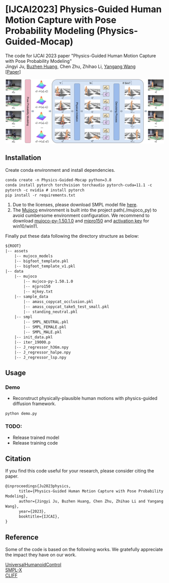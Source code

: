 # \[IJCAI2023\] Physics-Guided Human Motion Capture with Pose Probability Modeling (Physics-Guided-Mocap)

The code for IJCAI 2023 paper "Physics-Guided Human Motion Capture with Pose Probability Modeling"<br>
Jingyi Ju, [Buzhen Huang](http://www.buzhenhuang.com/), Chen Zhu, Zhihao Li, [Yangang Wang](https://www.yangangwang.com/#me)<br>
\[[Paper](https://www.yangangwang.com/papers/IJCAI2023/jyj23_pgh.pdf)\]<br>

![figure](/images/pipeline.jpg)




## Installation
Create conda environment and install dependencies.
```
conda create -n Physics-Guided-Mocap python=3.8
conda install pytorch torchvision torchaudio pytorch-cuda=11.1 -c pytorch -c nvidia # install pytorch
pip install -r requirements.txt
```

1. Due to the licenses, please download SMPL model file [here](http://smplify.is.tuebingen.mpg.de/).
2. The [Mujoco](https://github.com/openai/mujoco-py/releases) environment is built into the project path(./mujoco_py) to avoid cumbersome environment configuration. We recommend to download [mujoco-py-1.50.1.0](https://github.com/openai/mujoco-py/releases/tag/1.50.1.0) and [mjpro150](https://www.roboti.us/download.html) and [activation key](https://www.roboti.us/license.html) for win10/win11.




Finally put these data following the directory structure as below:
```
${ROOT}
|-- assets
    |-- mujoco_models
    |-- bigfoot_template.pkl
    |-- bigfoot_template_v1.pkl
|-- data
    |-- mujoco
        |-- mujoco-py-1.50.1.0
        |-- mjpro150
        |-- mjkey.txt
    |-- sample_data
        |-- amass_copycat_occlusion.pkl
        |-- amass_copycat_take5_test_small.pkl
        |-- standing_neutral.pkl
    |-- smpl
        |-- SMPL_NEUTRAL.pkl
        |-- SMPL_FEMALE.pkl
        |-- SMPL_MALE.pkl
    |-- init_data.pkl
    |-- iter_19000.p
    |-- J_regressor_h36m.npy
    |-- J_regressor_halpe.npy
    |-- J_regressor_lsp.npy
```



## Usage

### Demo
- Reconstruct physically-plausible human motions with physics-guided diffusion framework.

```
python demo.py
```



### TODO:
* Release trained model
* Release training code




## Citation
If you find this code useful for your research, please consider citing the paper.
```
@inproceedings{Ju2023physics,
      title={Physics-Guided Human Motion Capture with Pose Probability Modeling}, 
      author={Jingyi Ju, Buzhen Huang, Chen Zhu, Zhihao Li and Yangang Wang},
      year={2023},
      booktitle={IJCAI},
}
```
## Reference
Some of the code is based on the following works. We gratefully appreciate the impact they have on our work.<br>

[UniversalHumanoidControl](https://github.com/ZhengyiLuo/UniversalHumanoidControl)<br>
[SMPL-X](https://github.com/vchoutas/smplify-x)<br>
[CLIFF](https://github.com/huawei-noah/noah-research/tree/master/CLIFF)<br>
